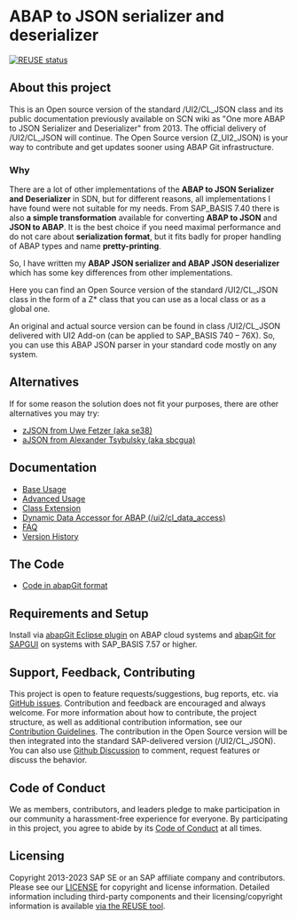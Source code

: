 # ABAP to JSON serializer and deserializer
<!-- markdown-link-check-disable-next-line -->
[![REUSE status](https://api.reuse.software/badge/github.com/SAP/abap-to-json)](https://api.reuse.software/info/github.com/SAP/abap-to-json)

## About this project

This is an Open source version of the standard /UI2/CL_JSON class and its public documentation previously available on SCN wiki as "One more ABAP to JSON Serializer and Deserializer" from 2013.
The official delivery of /UI2/CL_JSON will continue. The Open Source version (Z_UI2_JSON) is your way to contribute and get updates sooner using ABAP Git infrastructure. 

### Why
There are a lot of other implementations of the **ABAP to JSON Serializer and Deserializer** in SDN, but for different reasons, all implementations I have found were not suitable for my needs. From SAP_BASIS 7.40 there is also **a simple transformation** available for converting **ABAP to JSON** and **JSON to ABAP**. It is the best choice if you need maximal performance and do not care about **serialization format**, but it fits badly for proper handling of ABAP types and name **pretty-printing**. 

So, I have written my **ABAP JSON serializer and ABAP JSON deserializer** which has some key differences from other implementations.

Here you can find an Open Source version of the standard /UI2/CL_JSON class in the form of a Z* class that you can use as a local class or as a global one.

An original and actual source version can be found in class /UI2/CL_JSON delivered with UI2 Add-on (can be applied to SAP_BASIS 740 – 76X). So, you can use this ABAP JSON parser in your standard code mostly on any system.

## Alternatives
If for some reason the solution does not fit your purposes, there are other alternatives you may try:
* [zJSON from Uwe Fetzer (aka se38)](https://github.com/se38/zJSON)
* [aJSON from Alexander Tsybulsky (aka sbcgua)](https://github.com/sbcgua/ajson)

## Documentation
* [Base Usage](docs/basic.md)
* [Advanced Usage](docs/advanced.md)
* [Class Extension](docs/class-extension.md)
* [Dynamic Data Accessor for ABAP (/ui2/cl_data_access)](docs/data-access.md)
* [FAQ](docs/faq.md)
* [Version History](docs/history.md)

## The Code
* [Code in abapGit format](src)

## Requirements and Setup

Install via [abapGit Eclipse plugin](https://github.com/abapGit/ADT_Frontend) on ABAP cloud systems and [abapGit for SAPGUI](https://docs.abapgit.org/guide-online-install.html) on systems with SAP_BASIS 7.57 or higher.

## Support, Feedback, Contributing

This project is open to feature requests/suggestions, bug reports, etc. via [GitHub issues](https://github.com/SAP/abap-to-json/issues). Contribution and feedback are encouraged and always welcome. For more information about how to contribute, the project structure, as well as additional contribution information, see our [Contribution Guidelines](CONTRIBUTING.md). The contribution in the Open Source version will be then integrated into the standard SAP-delivered version (/UI2/CL_JSON). 
You can also use [Github Discussion](https://github.com/SAP/abap-to-json/discussions) to comment, request features or discuss the behavior.

## Code of Conduct

We as members, contributors, and leaders pledge to make participation in our community a harassment-free experience for everyone. By participating in this project, you agree to abide by its [Code of Conduct](https://github.com/SAP/.github/blob/main/CODE_OF_CONDUCT.md) at all times.

## Licensing

Copyright 2013-2023 SAP SE or an SAP affiliate company and <your-project> contributors. Please see our [LICENSE](LICENSE) for copyright and license information. Detailed information including third-party components and their licensing/copyright information is available [via the REUSE tool](https://api.reuse.software/info/github.com/SAP/abap-to-json).
